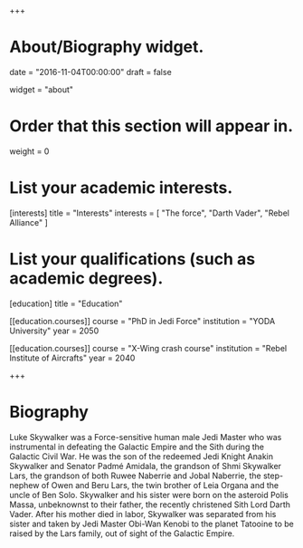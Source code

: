 +++
# About/Biography widget.

date = "2016-11-04T00:00:00"
draft = false

widget = "about"

# Order that this section will appear in.
weight = 0

# List your academic interests.
[interests]
  title = "Interests"
  interests = [
    "The force",
    "Darth Vader",
    "Rebel Alliance"
  ]

# List your qualifications (such as academic degrees).
[education]
  title = "Education"

[[education.courses]]
  course = "PhD in Jedi Force"
  institution = "YODA University"
  year = 2050

[[education.courses]]
  course = "X-Wing crash course"
  institution = "Rebel Institute of Aircrafts"
  year = 2040
 
+++

# Biography

Luke Skywalker was a Force-sensitive human male Jedi Master who was instrumental in defeating the Galactic Empire and the Sith during the Galactic Civil War. He was the son of the redeemed Jedi Knight Anakin Skywalker and Senator Padmé Amidala, the grandson of Shmi Skywalker Lars, the grandson of both Ruwee Naberrie and Jobal Naberrie, the step-nephew of Owen and Beru Lars, the twin brother of Leia Organa and the uncle of Ben Solo. Skywalker and his sister were born on the asteroid Polis Massa, unbeknownst to their father, the recently christened Sith Lord Darth Vader. After his mother died in labor, Skywalker was separated from his sister and taken by Jedi Master Obi-Wan Kenobi to the planet Tatooine to be raised by the Lars family, out of sight of the Galactic Empire.

